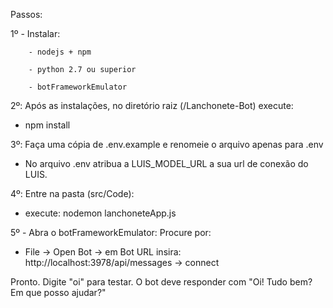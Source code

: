 Passos: 

1º - Instalar:

        - nodejs + npm
        
        - python 2.7 ou superior
       
        - botFrameworkEmulator

2º: Após as instalações, no diretório raiz (/Lanchonete-Bot) execute:
- npm install

3º: Faça uma cópia de .env.example e renomeie o arquivo apenas para .env
- No arquivo .env atribua a LUIS_MODEL_URL a sua url de conexão do LUIS.

4º: Entre na pasta (src/Code): 
- execute: nodemon lanchoneteApp.js

5º - Abra o botFrameworkEmulator:
Procure por:
- File -> Open Bot -> em Bot URL insira: http://localhost:3978/api/messages -> connect

Pronto. Digite "oi" para testar. O bot deve responder com "Oi! Tudo bem? Em que posso ajudar?"
